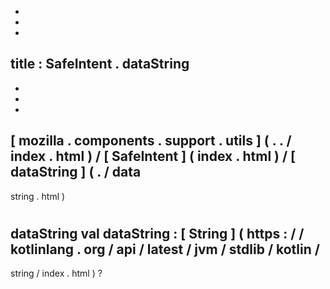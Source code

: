 -
-
-
title
:
SafeIntent
.
dataString
-
-
-
-
[
mozilla
.
components
.
support
.
utils
]
(
.
.
/
index
.
html
)
/
[
SafeIntent
]
(
index
.
html
)
/
[
dataString
]
(
.
/
data
-
string
.
html
)
#
dataString
val
dataString
:
[
String
]
(
https
:
/
/
kotlinlang
.
org
/
api
/
latest
/
jvm
/
stdlib
/
kotlin
/
-
string
/
index
.
html
)
?
